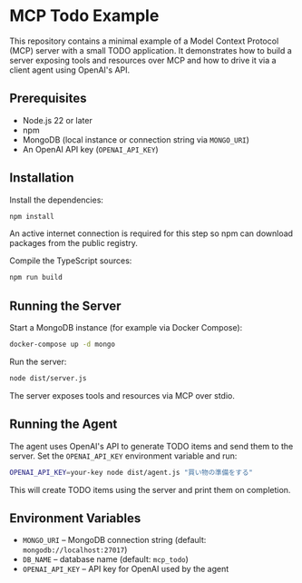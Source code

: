 # MCP Todo Example

This repository contains a minimal example of a Model Context Protocol (MCP) server with a small TODO application. It demonstrates how to build a server exposing tools and resources over MCP and how to drive it via a client agent using OpenAI's API.

## Prerequisites

- Node.js 22 or later
- npm
- MongoDB (local instance or connection string via `MONGO_URI`)
- An OpenAI API key (`OPENAI_API_KEY`)

## Installation

Install the dependencies:

```bash
npm install
```

An active internet connection is required for this step so npm can download
packages from the public registry.

Compile the TypeScript sources:

```bash
npm run build
```

## Running the Server

Start a MongoDB instance (for example via Docker Compose):

```bash
docker-compose up -d mongo
```

Run the server:

```bash
node dist/server.js
```

The server exposes tools and resources via MCP over stdio.

## Running the Agent

The agent uses OpenAI's API to generate TODO items and send them to the server.
Set the `OPENAI_API_KEY` environment variable and run:

```bash
OPENAI_API_KEY=your-key node dist/agent.js "買い物の準備をする"
```

This will create TODO items using the server and print them on completion.

## Environment Variables

- `MONGO_URI` – MongoDB connection string (default: `mongodb://localhost:27017`)
- `DB_NAME` – database name (default: `mcp_todo`)
- `OPENAI_API_KEY` – API key for OpenAI used by the agent

